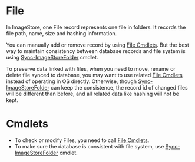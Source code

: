 # File
In ImageStore, one File record represents one file in folders. It records the file path, name, size and hashing information.

You can manually add or remove record by using [File Cmdlets](../cmdlet/cmdlets.md#file). But the best way to maintain consistency between database records and file system is using [Sync-ImageStoreFolder](../cmdlet/Folder/SyncFolder.md) cmdlet.

To preserve data linked with files, when you need to move, rename or delete file synced to database, you may want to use related [File Cmdlets](../cmdlet/cmdlets.md#file) instead of operating in OS directly. Otherwise, though [Sync-ImageStoreFolder](../cmdlet/Folder/SyncFolder.md) can keep the consistence, the record id of changed files will be different than before, and all related data like hashing will not be kept.

# Cmdlets
  * To check or modify Files, you need to call [File Cmdlets](../cmdlet/cmdlets.md#file).
  * To make sure the database is consistent with file system, use [Sync-ImageStoreFolder](../cmdlet/Folder/SyncFolder.md) cmdlet.